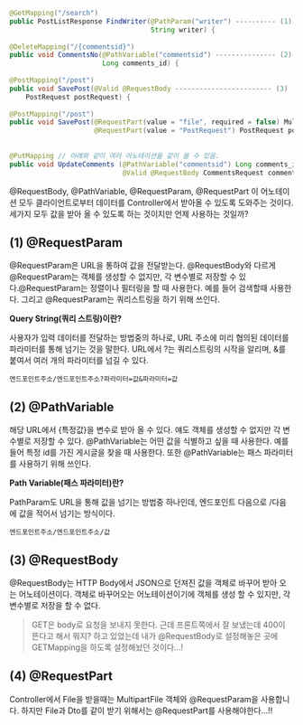 ```java
@GetMapping("/search")
public PostListResponse FindWriter(@PathParam("writer") ---------- (1)
                                   String writer) {
    
@DeleteMapping("/{commentsid}")
public void CommentsNo(@PathVariable("commentsid") --------------- (2)
                       Long comments_id) {
    
@PostMapping("/post")
public void SavePost(@Valid @RequestBody ------------------------ (3)
    PostRequest postRequest) {
    
@PostMapping("/post")
public void SavePost(@RequestPart(value = "file", required = false) MultipartFile multipartFile
                     @RequestPart(value = "PostRequest") PostRequest postRequest) { --------- (4)
    
    
@PutMapping // 아래와 같이 여러 어노테이션을 같이 쓸 수 있음.
public void UpdateComments (@PathVariable("commentsid") Long comments_id,
                            @Valid @RequestBody CommentsRequest commentsRequest, String pwd) {

```

@RequestBody, @PathVariable, @RequestParam, @RequestPart 이 어노테이션 모두 클라이언트로부터 데이터를 Controller에서 받아올 수 있도록 도와주는 것이다. 세가지 모두 값을 받아 올 수 있도록 하는 것이지만 언제 사용하는 것일까?



## (1) @RequestParam 

@RequestParam은 URL을 통하여 값을 전달받는다. @RequestBody와 다르게 @RequestParam는 객체를 생성할 수 없지만, 각 변수별로 저장할 수 있다.@RequestParam는 정렬이나 필터링을 할 때 사용한다. 예를 들어 검색할때 사용한다. 그리고 @RequestParam는 쿼리스트링을 하기 위해 쓰인다.



**Query String(쿼리 스트링)이란?**

사용자가 입력 데이터를 전달하는 방법중의 하나로, URL 주소에 미리 협의된 데이터를 파라미터를 통해 넘기는 것을 말한다.
URL에서 ?는 쿼리스트링의 시작을 알리며, &를 붙여서 여러 개의 파라미터를 넘길 수 있다.

```
엔드포인트주소/엔드포인트주소?파라미터=값&파라미터=값
```



## (2) @PathVariable

해당 URL에서 {특정값}을 변수로 받아 올 수 있다. 얘도 객체를 생성할 수 없지만 각 변수별로 저장할 수 있다. @PathVariable는 어떤 값을 식별하고 싶을 때 사용한다. 예를 들어 특정 id를 가진 게시글을 찾을 때 사용한다. 또한 @PathVariable는 패스 파라미터를 사용하기 위해 쓰인다.



**Path Variable(패스 파라미터)란?** 

PathParam도 URL을 통해 값을 넘기는 방법중 하나인데,  엔드포인트 다음으로 /다음에 값을 적어서 넘기는 방식이다.

```
엔드포인트주소/엔드포인트주소/값
```



## (3) @RequestBody

@RequestBody는 HTTP Body에서 JSON으로 던져진 값을 객체로 바꾸어 받아 오는 어노테이션이다. 객체로 바꾸어오는 어노테이션이기에 객체를 생성 할 수 있지만, 각 변수별로 저장을 할 수 없다. 



> GET은 body로 요청을 보내지 못한다. 근데 프론트쪽에서 잘 보냈는데 400이 뜬다고 해서 뭐지? 하고 있었는데 내가 @RequestBody로 설정해놓은 곳에 GETMapping을 하도록 설정해놨던 것이다...!



## (4) @RequestPart

Controller에서 File을 받을때는 MultipartFile 객체와 @RequestParam을 사용합니다. 하지만 File과 Dto를 같이 받기 위해서는 @RequestPart를 사용해야한다...!!

 





